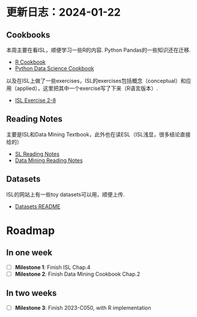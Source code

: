 # 更新日志：2024-01-22

## Cookbooks

本周主要在看ISL，顺便学习一些R的内容. Python Pandas的一些知识还在迁移.

- [R Cookbook](R-Cookbook.md)
- [Python Data Science Cookbook](Python-data-science-Cookbook.md)

以及在ISL上做了一些exercises，ISL的exercises包括概念（conceptual）和应用（applied），这里把其中一个exercise写了下来（R语言版本）.

- [ISL Exercise 2-8](ISL-Exercise-2-8.r)

## Reading Notes

主要是ISL和Data Mining Textbook，此外也在读ESL（ISL浅显，很多结论直接给的）

- [SL Reading Notes](SL-reading-notes.md)
- [Data Mining Reading Notes](Data-mining-reading-notes.md)

## Datasets

ISL的网站上有一些toy datasets可以用，顺便上传.

- [Datasets README](Resources/Datasets/README.md)

# Roadmap

## In one week
- [ ] **Milestone 1**: Finish ISL Chap.4
- [ ] **Milestone 2**: Finish Data Mining Cookbook Chap.2

## In two weeks
- [ ] **Milestone 3**: Finish 2023-C050, with R implementation
